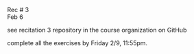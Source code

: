 
<div class="recitation">

<div class="column_date">
<p markdown="block">
        
Rec # 3 <br> 
Feb 6
        
</p>          
</div>
    
<div class="column_recitation">
<p markdown="block">

see recitation 3 repository in the course organization on GitHub  

complete all the exercises by Friday 2/9, 11:55pm. 


</p>        
</div>
    
</div>
  
